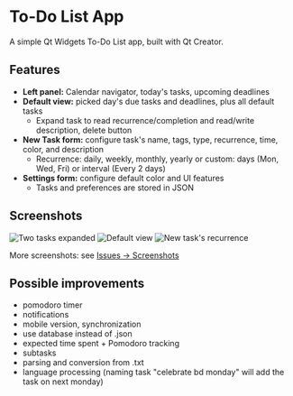 # To-Do List App

A simple Qt Widgets To-Do List app, built with Qt Creator.

## Features

- **Left panel:** Calendar navigator, today's tasks, upcoming deadlines  
- **Default view:** picked day's due tasks and deadlines, plus all default tasks
  - Expand task to read recurrence/completion and read/write description, delete button
- **New Task form:** configure task's name, tags, type, recurrence, time, color, and description
  - Recurrence: daily, weekly, monthly, yearly or custom: days (Mon, Wed, Fri) or interval (Every 2 days)
- **Settings form:** configure default color and UI features
  - Tasks and preferences are stored in JSON


## Screenshots

![Two tasks expanded](https://github.com/user-attachments/assets/c47394a1-3841-4cde-bcae-ddb4f76e84c8) 
![Default view](https://github.com/user-attachments/assets/1c8f4986-f6ca-4be9-979f-aad78eecd402) 
![New task's recurrence](https://github.com/user-attachments/assets/25b95857-80de-4545-820c-f00a8fdb88d0)

More screenshots: see [Issues → Screenshots](https://github.com/david4more/Thinker/issues/1)

## Possible improvements

  - pomodoro timer
  - notifications
  - mobile version, synchronization
  - use database instead of .json
  - expected time spent + Pomodoro tracking
  - subtasks
  - parsing and conversion from .txt
  - language processing (naming task "celebrate bd monday" will add the task on next monday)
